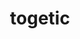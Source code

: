 ---
id: 176
title: togetic
types: [fairy,flying]
image: https://raw.githubusercontent.com/PokeAPI/sprites/master/sprites/pokemon/176.png
---